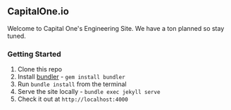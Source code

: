 ## CapitalOne.io

Welcome to Capital One's Engineering Site. We have a ton planned so stay tuned.

### Getting Started
1. Clone this repo
2. Install [bundler](http://bundler.io) - `gem install bundler`
3. Run `bundle install` from the terminal
4. Serve the site locally - `bundle exec jekyll serve`
5. Check it out at `http://localhost:4000`
